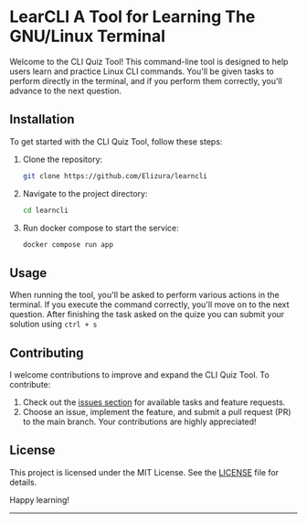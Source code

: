 # LearCLI A Tool for Learning The GNU/Linux Terminal

Welcome to the CLI Quiz Tool! This command-line tool is designed to help users learn and practice Linux CLI commands. You'll be given tasks to perform directly in the terminal, and if you perform them correctly, you'll advance to the next question.

## Installation

To get started with the CLI Quiz Tool, follow these steps:

1. Clone the repository:
   ```sh
   git clone https://github.com/Elizura/learncli
   ```

2. Navigate to the project directory:
   ```sh
   cd learncli
   ```

3. Run docker compose to start the service:
   ```sh
   docker compose run app
   ```

## Usage

When running the tool, you'll be asked to perform various actions in the terminal. If you execute the command correctly, you'll move on to the next question.
After finishing the task asked on the quize you can submit your solution using ```ctrl + s```

## Contributing

I welcome contributions to improve and expand the CLI Quiz Tool. To contribute:

1. Check out the [issues section](https://github.com/Elizura/learncli/issues) for available tasks and feature requests.
2. Choose an issue, implement the feature, and submit a pull request (PR) to the main branch.
Your contributions are highly appreciated!

## License

This project is licensed under the MIT License. See the [LICENSE](LICENSE) file for details.

Happy learning!

---
